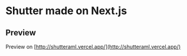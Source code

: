 # Shutter made on Next.js

## Preview

Preview on [http://shutteraml.vercel.app/](http://shutteraml.vercel.app/)
